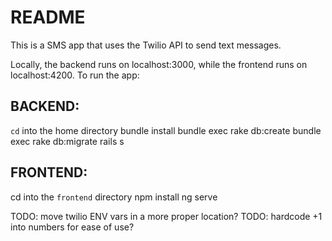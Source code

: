 # README

This is a SMS app that uses the Twilio API to send text messages.

Locally, the backend runs on localhost:3000, while the frontend runs on localhost:4200.
To run the app:

## BACKEND:

`cd` into the home directory
bundle install
bundle exec rake db:create
bundle exec rake db:migrate
rails s

## FRONTEND:
cd into the `frontend` directory
npm install
ng serve




TODO: move twilio ENV vars in a more proper location?
TODO: hardcode +1 into numbers for ease of use?